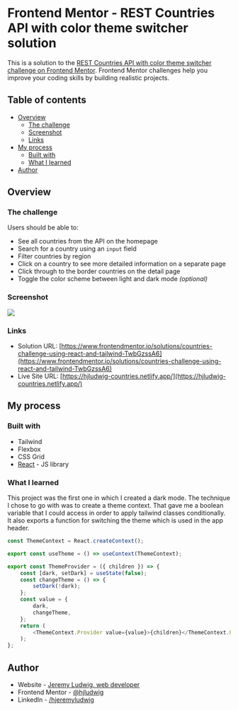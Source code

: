 # Frontend Mentor - REST Countries API with color theme switcher solution

This is a solution to the [REST Countries API with color theme switcher challenge on Frontend Mentor](https://www.frontendmentor.io/challenges/rest-countries-api-with-color-theme-switcher-5cacc469fec04111f7b848ca). Frontend Mentor challenges help you improve your coding skills by building realistic projects.

## Table of contents

-   [Overview](#overview)
    -   [The challenge](#the-challenge)
    -   [Screenshot](#screenshot)
    -   [Links](#links)
-   [My process](#my-process)
    -   [Built with](#built-with)
    -   [What I learned](#what-i-learned)
-   [Author](#author)

## Overview

### The challenge

Users should be able to:

-   See all countries from the API on the homepage
-   Search for a country using an `input` field
-   Filter countries by region
-   Click on a country to see more detailed information on a separate page
-   Click through to the border countries on the detail page
-   Toggle the color scheme between light and dark mode _(optional)_

### Screenshot

![](/screenshot.png)

### Links

-   Solution URL: [https://www.frontendmentor.io/solutions/countries-challenge-using-react-and-tailwind-TwbGzssA6](https://www.frontendmentor.io/solutions/countries-challenge-using-react-and-tailwind-TwbGzssA6)
-   Live Site URL: [https://hjludwig-countries.netlify.app/](https://hjludwig-countries.netlify.app/)

## My process

### Built with

-   Tailwind
-   Flexbox
-   CSS Grid
-   [React](https://reactjs.org/) - JS library

### What I learned

This project was the first one in which I created a dark mode. The technique I chose to go with was to create a theme context. That gave me a boolean variable that I could access in order to apply tailwind classes conditionally. It also exports a function for switching the theme which is used in the app header.

```js
const ThemeContext = React.createContext();

export const useTheme = () => useContext(ThemeContext);

export const ThemeProvider = ({ children }) => {
    const [dark, setDark] = useState(false);
    const changeTheme = () => {
        setDark(!dark);
    };
    const value = {
        dark,
        changeTheme,
    };
    return (
        <ThemeContext.Provider value={value}>{children}</ThemeContext.Provider>
    );
};
```

## Author

-   Website - [Jeremy Ludwig, web developer](https://webdev.jeremyludwig.com/)
-   Frontend Mentor - [@hjludwig](https://www.frontendmentor.io/profile/hjludwig)
-   LinkedIn - [/hjeremyludwig](https://www.linkedin.com/in/hjeremyludwig/)

